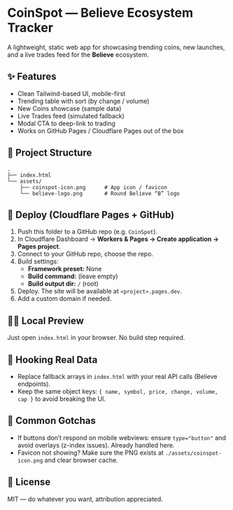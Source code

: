 # CoinSpot — Believe Ecosystem Tracker

A lightweight, static web app for showcasing trending coins, new launches, and a live trades feed for the **Believe** ecosystem.

## ✨ Features
- Clean Tailwind-based UI, mobile-first
- Trending table with sort (by change / volume)
- New Coins showcase (sample data)
- Live Trades feed (simulated fallback)
- Modal CTA to deep-link to trading
- Works on GitHub Pages / Cloudflare Pages out of the box

## 📁 Project Structure
```
.
├── index.html
└── assets/
    ├── coinspot-icon.png      # App icon / favicon
    └── believe-logo.png       # Round Believe “B” logo
```

## 🚀 Deploy (Cloudflare Pages + GitHub)
1. Push this folder to a GitHub repo (e.g. `CoinSpot`).
2. In Cloudflare Dashboard → **Workers & Pages → Create application → Pages project**.
3. Connect to your GitHub repo, choose the repo.
4. Build settings:
   - **Framework preset:** None
   - **Build command:** (leave empty)
   - **Build output dir:** `/` (root)
5. Deploy. The site will be available at `<project>.pages.dev`.
6. Add a custom domain if needed.

## 🧑‍💻 Local Preview
Just open `index.html` in your browser. No build step required.

## 🔌 Hooking Real Data
- Replace fallback arrays in `index.html` with your real API calls (Believe endpoints).
- Keep the same object keys: `{ name, symbol, price, change, volume, cap }` to avoid breaking the UI.

## 🐛 Common Gotchas
- If buttons don’t respond on mobile webviews: ensure `type="button"` and avoid overlays (z-index issues). Already handled here.
- Favicon not showing? Make sure the PNG exists at `./assets/coinspot-icon.png` and clear browser cache.

## 📄 License
MIT — do whatever you want, attribution appreciated.
